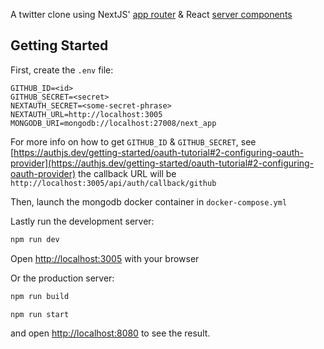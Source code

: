 A twitter clone using NextJS' [app router](https://nextjs.org/docs/getting-started/react-essentials) & React [server components](https://nextjs.org/docs/getting-started/react-essentials)

## Getting Started

First, create the `.env` file:
```env
GITHUB_ID=<id>
GITHUB_SECRET=<secret>
NEXTAUTH_SECRET=<some-secret-phrase>
NEXTAUTH_URL=http://localhost:3005
MONGODB_URI=mongodb://localhost:27008/next_app
```
For more info on how to get `GITHUB_ID` & `GITHUB_SECRET`, see [https://authjs.dev/getting-started/oauth-tutorial#2-configuring-oauth-provider](https://authjs.dev/getting-started/oauth-tutorial#2-configuring-oauth-provider)
the callback URL will be `http://localhost:3005/api/auth/callback/github`

Then, launch the mongodb docker container in `docker-compose.yml`

Lastly run the development server:

```bash
npm run dev
```
Open [http://localhost:3005](http://localhost:3005) with your browser


Or the production server:
```bash
npm run build

npm run start
```
and open [http://localhost:8080](http://localhost:8080) to see the result.
